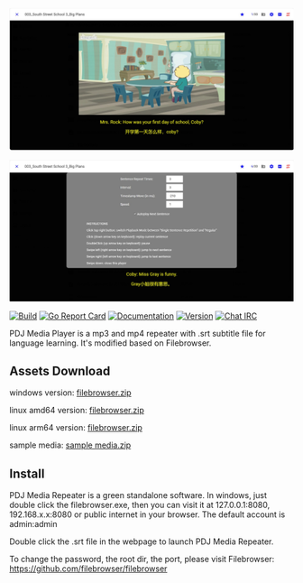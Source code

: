 ![Preview](https://github.com/niubility000/PDJ-Media-Repeater/blob/main/!!!notes/screenshot1.jpg)

![Preview](https://github.com/niubility000/PDJ-Media-Repeater/blob/main/!!!notes/screenshot2.jpg)

[![Build](https://github.com/filebrowser/filebrowser/actions/workflows/main.yaml/badge.svg)](https://github.com/filebrowser/filebrowser/actions/workflows/main.yaml)
[![Go Report Card](https://goreportcard.com/badge/github.com/filebrowser/filebrowser?style=flat-square)](https://goreportcard.com/report/github.com/filebrowser/filebrowser)
[![Documentation](https://img.shields.io/badge/godoc-reference-blue.svg?style=flat-square)](http://godoc.org/github.com/filebrowser/filebrowser)
[![Version](https://img.shields.io/github/release/filebrowser/filebrowser.svg?style=flat-square)](https://github.com/filebrowser/filebrowser/releases/latest)
[![Chat IRC](https://img.shields.io/badge/freenode-%23filebrowser-blue.svg?style=flat-square)](http://webchat.freenode.net/?channels=%23filebrowser)

PDJ Media Player is a mp3 and mp4 repeater with .srt subtitle file for language learning. It's modified based on Filebrowser. 

## Assets Download
windows version:
[filebrowser.zip](https://github.com/niubility000/PDJ-Media-Repeater/files/14853719/filebrowser.zip)

linux amd64 version:
[filebrowser.zip](https://github.com/niubility000/PDJ-Media-Repeater/files/14853739/filebrowser.zip)

linux arm64 version:
[filebrowser.zip](https://github.com/niubility000/PDJ-Media-Repeater/files/14853749/filebrowser.zip)

sample media:
[sample media.zip](https://github.com/niubility000/PDJ-Media-Repeater/files/14853810/sample.media.zip)

## Install

PDJ Media Repeater is a green standalone software. In windows, just double click the filebrowser.exe, then you can visit it at 127.0.0.1:8080, 192.168.x.x:8080 or public internet in your browser. The default account is admin:admin

Double click the .srt file in the webpage to launch PDJ Media Repeater. 

To change the password, the root dir, the port, please visit Filebrowser: https://github.com/filebrowser/filebrowser 


